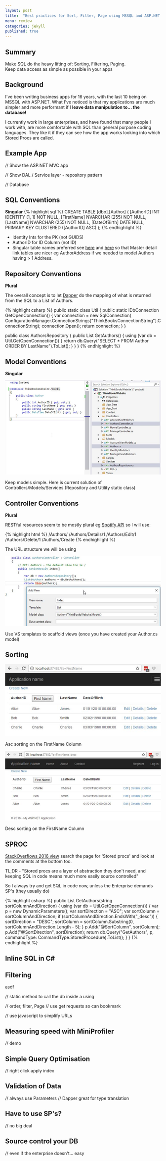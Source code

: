 ```yaml
---
layout: post
title:  "Best practices for Sort, Filter, Page using MSSQL and ASP.NET MVC"
menu: review
categories: jekyll
published: true
---
```

## Summary
Make SQL do the heavy lifting of: Sorting, Filtering, Paging.  
Keep data access as simple as possible in your apps 

## Background
I've been writing business apps for 16 years, with the last 10 being on MSSQL with ASP.NET.  What I've noticed is that my applications are much simpler and more performant if I <b>leave data manipulation to... the database!</b>

I currently work in large enterprises, and have found that many people I work with, are more comfortable with SQL than general purpose coding languages.  They like it if they can see how the app works looking into which Stored Procs are called.

## Example App
 // Show the ASP.NET MVC app

 // Show DAL / Service layer - repository pattern

 // Database 
 
## SQL Conventions
**Singular**
{% highlight sql %}
CREATE TABLE [dbo].[Author] (
    [AuthorID]    INT            IDENTITY (1, 1) NOT NULL,
    [FirstName]   NVARCHAR (255) NOT NULL,
    [LastName]    NVARCHAR (255) NOT NULL,
    [DateOfBirth] DATE           NULL,
    PRIMARY KEY CLUSTERED ([AuthorID] ASC)
);
{% endhighlight %}

* Identity Ints for the PK (not GUIDS)
* AuthorID for ID Column (not ID) 
* Singular table names preferred see [here](http://stackoverflow.com/a/809018/26086) and [here](http://stackoverflow.com/a/5841297/26086)
 so that Master detail link tables are nicer eg AuthorAddress if we needed to model Authors having > 1 Address.

## Repository Conventions
**Plural**

The overall concept is to let [Dapper](https://github.com/StackExchange/dapper-dot-net) do the mapping of what is returned from the SQL to a List of Authors.

{% highlight csharp %}
public static class Util
{
    public static IDbConnection GetOpenConnection()
    {
        var connection = new SqlConnection(
            ConfigurationManager.ConnectionStrings["ThinkBooksConnectionString"].ConnectionString);
        connection.Open();
        return connection;
    }
}

public class AuthorsRepository
{
    public List<Author> GetAuthors()
    {
        using (var db = Util.GetOpenConnection())
        {
            return db.Query<Author>("SELECT * FROM Author ORDER BY LastName").ToList();
        }
    }
}
{% endhighlight %}

## Model Conventions
**Singular**

![Cows](/assets/VSThinkBooks.jpg)
<p>Keep models simple.  Here is current solution of Controllers/Models/Services (Repository and Utility static class)</p>


## Controller Conventions
**Plural**

RESTful resources seem to be mostly plural eg [Spotify API](https://developer.spotify.com/web-api/endpoint-reference/) so I will use:

{% highlight html %}
/Authors/
/Authors/Details/1
/Authors/Edit/1
/Authors/Delete/1
/Authors/Create
{% endhighlight %}
<p>The URL structure we will be using</p>

![Cows](/assets/VSThinkBook2.jpg)
<p>Use VS templates to scaffold views (once you have created your Author.cs model)</p>

## Sorting
![Cows](/assets/ThinkBookSort.jpg)
<p>Asc sorting on the FirstName Column</p>

![Cows](/assets/ThinkBookSort2.jpg)
<p>Desc sorting on the FirstName Column</p>


## SPROC 
[StackOverflows 2016 view](http://nickcraver.com/blog/2016/02/17/stack-overflow-the-architecture-2016-edition/) search the page for 'Stored procs' and look at the comments at the bottom too.

TL;DR - "Stored procs are a layer of abstraction they don't need, and keeping SQL in code means much more easily source controlled"

So I always try and get SQL in code now, unless the Enterprise demands SP's (they usually do)

{% highlight csharp %}
public List<Author> GetAuthors(string sortColumnAndDirection)
{
    using (var db = Util.GetOpenConnection())
    {
        var p = new DynamicParameters();
        var sortDirection = "ASC";
        var sortColumn = sortColumnAndDirection;
        if (sortColumnAndDirection.EndsWith("_desc"))
        {
            sortDirection = "DESC";
            sortColumn = sortColumn.Substring(0, sortColumnAndDirection.Length - 5);
        }
        p.Add("@SortColumn", sortColumn);
        p.Add("@SortDirection", sortDirection);
        return db.Query<Author>("GetAuthors", p, commandType: CommandType.StoredProcedure).ToList();
    }
}
{% endhighlight %}

## Inline SQL in C#


## Filtering
asdf

 // static method to call the db inside a using

 // order, filter, Page
 // use get requests so can bookmark

 // use javascript to simplify URLs

## Measuring speed with MiniProfiler
// demo

## Simple Query Optimisation 
// right click apply index

## Validation of Data 
// always use Parameters
// Dapper great for type translation

## Have to use SP's?
// no big deal

## Source control your DB
// even if the enterprise doesn't... easy




